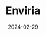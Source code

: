 ---  
layout: startup_page  
title: "Enviria"  
id: "enviria.energy"  
permalink: "/enviriaenviria.energy02292024/"  
website: "https://enviria.energy/en"  
funding_round: "Series B"  
funding_amount: "$200M"  
investors: "BlackRock"  
about: "Enviria is a German solar energy startup focusing on photovoltaic energy solutions and energy-as-a-service products for commercial and industrial businesses. They aim to simplify the process of adopting solar energy for businesses, handling regulations, sourcing, and financing. Enviria targets the significant untapped potential in the commercial and industrial sector's solar energy adoption."  
markets: "Renewable Energy, Solar Energy"  
hq: "Frankfurt, Hesse, Germany"  
founded_year: "2017"  
linkedin: "https://www.linkedin.com/company/enviria"  
twitter: "https://twitter.com/ENVIRIA_Energy"  
instagram: ""  
facebook: "https://hi-in.facebook.com/Enviria.Energy.PV"  
crunchbase: "https://www.crunchbase.com/organization/enviria"  
pitchbook: "https://pitchbook.com/profiles/company/277758-19"  

date_display: "29-Feb-2024"  
date: "2024-02-29"

# SEO Optimization  
meta_title: "Enviria - Series B Funding ($200M)"  
meta_description: "Enviria, Enviria is a German solar energy startup focusing on photovoltaic energy solutions and energy-as-a-service products for commercial and industrial busi..."  
meta_keywords: "Enviria, Renewable Energy, Solar Energy, Series B funding"  
canonical_url: "https://startup.projectstartups.com/enviriaenviria.energy02292024/"  
---